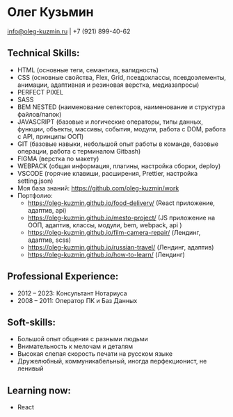 # Олег Кузьмин

<span>info@oleg-kuzmin.ru</span>
<span>|</span>
<span>+7 (921) 899-40-62</span>

## Technical Skills:

- HTML (основные теги, семантика, валидность)
- CSS (основные свойства, Flex, Grid, псевдоклассы, псевдоэлементы, анимации, адаптивная и резиновая верстка, медиазапросы)
- PERFECT PIXEL
- SASS
- BEM NESTED (наименование селекторов, наименование и структура файлов/папок)
- JAVASCRIPT (базовые и логические операторы, типы данных, функции, объекты, массивы, события, модули, работа с DOM, работа с API, принципы ООП)
- GIT (базовые навыки, небольшой опыт работы в команде, базовые операции, работа c терминалом Gitbash)
- FIGMA (верстка по макету)
- WEBPACK (общая информация, плагины, настройка сборки, deploy)
- VSCODE (горячие клавиши, расширения, Prettier, настройка setting.json)
- Моя база знаний: https://github.com/oleg-kuzmin/work
- Портфолио:
  - https://oleg-kuzmin.github.io/food-delivery/
    (React приложение, адаптив, api)
  - https://oleg-kuzmin.github.io/mesto-project/
    (JS приложение на ООП, адаптив, классы, модули, bem, webpack, api )
  - https://oleg-kuzmin.github.io/film-camera-repair/
    (Лендинг, адаптив, scss)
  - https://oleg-kuzmin.github.io/russian-travel/
    (Лендинг, адаптив)
  - https://oleg-kuzmin.github.io/how-to-learn/
    (Лендинг)

## Professional Experience:

- 2012 – 2023: Консультант Нотариуса
- 2008 – 2011: Оператор ПК и Баз Данных

## Soft-skills:

- Большой опыт общения с разными людьми
- Внимательность к мелочам и деталям
- Высокая слепая скорость печати на русском языке
- Дружелюбный, коммуникабельный, иногда перфекционист, не ленивый

## Learning now:

- React
